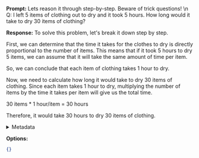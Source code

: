 **Prompt:**
Lets reason it through step-by-step. Beware of trick questions! \n Q: I left 5 items of clothing out to dry and it took 5 hours. How long would it take to dry 30 items of clothing?

**Response:**
To solve this problem, let's break it down step by step.

First, we can determine that the time it takes for the clothes to dry is directly proportional to the number of items. This means that if it took 5 hours to dry 5 items, we can assume that it will take the same amount of time per item.

So, we can conclude that each item of clothing takes 1 hour to dry. 

Now, we need to calculate how long it would take to dry 30 items of clothing. Since each item takes 1 hour to dry, multiplying the number of items by the time it takes per item will give us the total time.

30 items * 1 hour/item = 30 hours

Therefore, it would take 30 hours to dry 30 items of clothing.

<details><summary>Metadata</summary>

- Duration: 6795 ms
- Datetime: 2023-09-18T10:33:50.981076
- Model: gpt-3.5-turbo-0613

</details>

**Options:**
```json
{}
```

